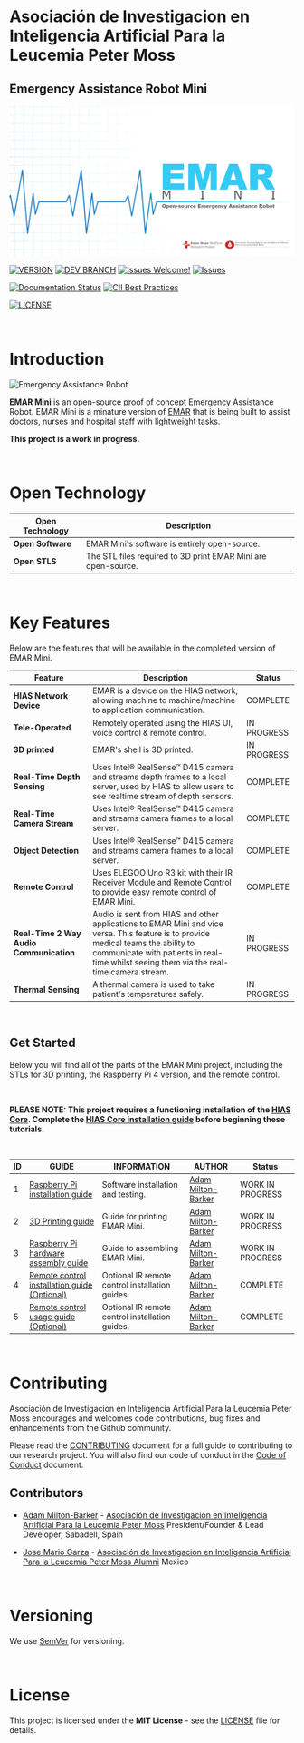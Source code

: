 # Asociación de Investigacion en Inteligencia Artificial Para la Leucemia Peter Moss
## Emergency Assistance Robot Mini
[![Emergency Assistance Robot](assets/images/project-banner.jpg)](https://github.com/AIIAL/EMAR-Mini)

[![VERSION](https://img.shields.io/badge/VERSION-1.0.0-blue.svg)](https://github.com/AIIAL/EMAR-Mini/tree/release-1.0.0) [![DEV BRANCH](https://img.shields.io/badge/DEV%20BRANCH-develop-blue.svg)](https://github.com/AIIAL/EMAR-Mini/tree/0.1.0) [![Issues Welcome!](https://img.shields.io/badge/Contributions-Welcome-lightgrey.svg)](CONTRIBUTING.md) [![Issues](https://img.shields.io/badge/Issues-Welcome-lightgrey.svg)](issues)

[![Documentation Status](https://readthedocs.org/projects/emar-mini/badge/?version=latest)](https://emar-mini.readthedocs.io/en/latest/?badge=latest) [![CII Best Practices](https://bestpractices.coreinfrastructure.org/projects/5175/badge)](https://bestpractices.coreinfrastructure.org/projects/5175)

[![LICENSE](https://img.shields.io/badge/LICENSE-MIT-blue.svg)](LICENSE)

&nbsp;

# Introduction

![Emergency Assistance Robot](assets/images/emar-mini-v1.png)

**EMAR Mini** is an open-source proof of concept Emergency Assistance Robot. EMAR Mini is a minature version of [EMAR](https://github.com/AIIAL/EMAR) that is being built to assist doctors, nurses and hospital staff with lightweight tasks.

__This project is a work in progress.__

&nbsp;

# Open Technology

| Open Technology | Description |
| ----- | ------- |
| **Open Software** | EMAR Mini's software is entirely open-source. |
| **Open STLS** | The STL files required to 3D print EMAR Mini are open-source. |

&nbsp;

# Key Features

Below are the features that will be available in the completed version of EMAR Mini.

| Feature | Description |  Status |
| ----- | ------- | ------- |
| **HIAS Network Device** | EMAR is a device on the HIAS network, allowing machine to machine/machine to application communication. | COMPLETE |
| **Tele-Operated** | Remotely operated using the HIAS UI, voice control & remote control. | IN PROGRESS |
| **3D printed** | EMAR's shell is 3D printed. | IN PROGRESS |
| **Real-Time Depth Sensing** |  Uses Intel® RealSense™ D415 camera and streams depth frames to a local server, used by HIAS to allow users to see realtime stream of depth sensors. | COMPLETE |
| **Real-Time Camera Stream** | Uses Intel® RealSense™ D415 camera and streams camera frames to a local server. | COMPLETE |
| **Object Detection** | Uses Intel® RealSense™ D415 camera and streams camera frames to a local server. | COMPLETE |
| **Remote Control** | Uses ELEGOO Uno R3 kit with their IR Receiver Module and Remote Control to provide easy remote control of EMAR Mini. | COMPLETE |
| **Real-Time 2 Way Audio Communication** | Audio is sent from HIAS and other applications to EMAR Mini and vice versa. This feature is to provide medical teams the ability to communicate with patients in real-time whilst seeing them via the real-time camera stream. | IN PROGRESS |
| **Thermal Sensing** | A thermal camera is used to take patient's temperatures safely. | IN PROGRESS |

&nbsp;

## Get Started

Below you will find all of the parts of the EMAR Mini project, including the STLs for 3D printing, the Raspberry Pi 4 version, and the remote control.

&nbsp;

**PLEASE NOTE: This project requires a functioning installation of the [HIAS Core](https://github.com/AIIAL/HIAS-Core "HIAS Core"). Complete the [HIAS Core installation guide](https://github.com/AIIAL/HIAS/blob/master/docs/installation/ubuntu.md "HIAS Core installation guide") before beginning these tutorials.**

&nbsp;

| ID | GUIDE | INFORMATION | AUTHOR | Status |
| ----- | ----- | ----------- | ------ | ------ |
| 1 | [Raspberry Pi installation guide](rpi4/installation/raspian.md) | Software installation and testing. | [Adam Milton-Barker](https://www.leukemiaairesearch.com/association/volunteers/adam-milton-barker "Adam Milton-Barker") | WORK IN PROGRESS |
| 2 | [3D Printing guide](docs/stls/usage/index.md "3D Printing guide") | Guide for printing EMAR Mini. |  [Adam Milton-Barker](https://www.leukemiaairesearch.com/association/volunteers/adam-milton-barker "Adam Milton-Barker") | WORK IN PROGRESS |
| 3 | [Raspberry Pi hardware assembly guide](rpi4/installation/raspian.md) | Guide to assembling EMAR Mini. | [Adam Milton-Barker](https://www.leukemiaairesearch.com/association/volunteers/adam-milton-barker "Adam Milton-Barker") | WORK IN PROGRESS |
| 4 | [Remote control installation guide (Optional)](remote-control/installation/index.md) | Optional IR remote control installation guides. | [Adam Milton-Barker](https://www.leukemiaairesearch.com/association/volunteers/adam-milton-barker "Adam Milton-Barker") | COMPLETE |
| 5 | [Remote control usage guide (Optional)](remote-control/usage/index.md) | Optional IR remote control installation guides. | [Adam Milton-Barker](https://www.leukemiaairesearch.com/association/volunteers/adam-milton-barker "Adam Milton-Barker") | COMPLETE |

&nbsp;

# Contributing
Asociación de Investigacion en Inteligencia Artificial Para la Leucemia Peter Moss encourages and welcomes code contributions, bug fixes and enhancements from the Github community.

Please read the [CONTRIBUTING](CONTRIBUTING.md "CONTRIBUTING") document for a full guide to contributing to our research project. You will also find our code of conduct in the [Code of Conduct](CODE-OF-CONDUCT.md) document.

## Contributors
- [Adam Milton-Barker](https://www.leukemiaairesearch.com/association/volunteers/adam-milton-barker "Adam Milton-Barker") - [Asociación de Investigacion en Inteligencia Artificial Para la Leucemia Peter Moss](https://www.leukemiaresearchassociation.ai "Asociación de Investigacion en Inteligencia Artificial Para la Leucemia Peter Moss") President/Founder & Lead Developer, Sabadell, Spain

- [Jose Mario Garza](https://www.AIIAL.com/association/volunteers/jose-mario-garza "Jose Mario Garza") - [Asociación de Investigacion en Inteligencia Artificial Para la Leucemia Peter Moss Alumni](https://www.AIIAL.com "Asociación de Investigacion en Inteligencia Artificial Para la Leucemia Peter Moss Alumni") Mexico

&nbsp;

# Versioning
We use [SemVer](https://semver.org/) for versioning.

&nbsp;

# License
This project is licensed under the **MIT License** - see the [LICENSE](LICENSE "LICENSE") file for details.
